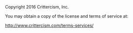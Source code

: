 Copyright 2016 Crittercism, Inc.

You may obtain a copy of the license and terms of service at:

http://www.crittercism.com/terms-services/

